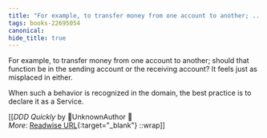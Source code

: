 ```yaml
---
title: "For example, to transfer money from one account to another; ..."
tags: books-22695054
canonical: 
hide_title: true
---
```


For example, to transfer money from one account to another; should that function be in the sending account or the receiving account? It feels just as misplaced in either.

When such a behavior is recognized in the domain, the best practice is to declare it as a Service.


[[<cite>_DDD Quickly_</cite> by UnknownAuthor 📕<br>
_More_: [Readwise URL](https://readwise.io/open/446271386){:target="_blank"}
::wrap]]